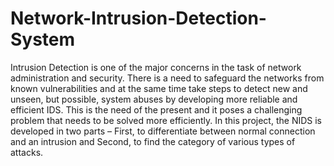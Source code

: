 # Network-Intrusion-Detection-System
Intrusion Detection is one of the major concerns in the task of network administration and security. There is a need to safeguard the networks from known vulnerabilities and at the same time take steps to detect new and unseen, but possible, system abuses by developing more reliable and efficient IDS. This is the need of the present and it poses a challenging problem that needs to be solved more efficiently. In this project, the NIDS is developed in two parts – First, to differentiate between normal connection and an intrusion and Second, to find the category of various types of attacks.
